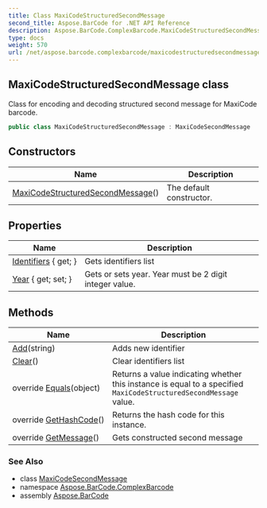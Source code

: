 ```yaml
---
title: Class MaxiCodeStructuredSecondMessage
second_title: Aspose.BarCode for .NET API Reference
description: Aspose.BarCode.ComplexBarcode.MaxiCodeStructuredSecondMessage class. Class for encoding and decoding structured second message for MaxiCode barcode
type: docs
weight: 570
url: /net/aspose.barcode.complexbarcode/maxicodestructuredsecondmessage/
---
```

## MaxiCodeStructuredSecondMessage class

Class for encoding and decoding structured second message for MaxiCode barcode.

```csharp
public class MaxiCodeStructuredSecondMessage : MaxiCodeSecondMessage
```

## Constructors

| Name | Description |
| --- | --- |
| [MaxiCodeStructuredSecondMessage](maxicodestructuredsecondmessage/)() | The default constructor. |

## Properties

| Name | Description |
| --- | --- |
| [Identifiers](../../aspose.barcode.complexbarcode/maxicodestructuredsecondmessage/identifiers/) { get; } | Gets identifiers list |
| [Year](../../aspose.barcode.complexbarcode/maxicodestructuredsecondmessage/year/) { get; set; } | Gets or sets year. Year must be 2 digit integer value. |

## Methods

| Name | Description |
| --- | --- |
| [Add](../../aspose.barcode.complexbarcode/maxicodestructuredsecondmessage/add/)(string) | Adds new identifier |
| [Clear](../../aspose.barcode.complexbarcode/maxicodestructuredsecondmessage/clear/)() | Clear identifiers list |
| override [Equals](../../aspose.barcode.complexbarcode/maxicodestructuredsecondmessage/equals/)(object) | Returns a value indicating whether this instance is equal to a specified `MaxiCodeStructuredSecondMessage` value. |
| override [GetHashCode](../../aspose.barcode.complexbarcode/maxicodestructuredsecondmessage/gethashcode/)() | Returns the hash code for this instance. |
| override [GetMessage](../../aspose.barcode.complexbarcode/maxicodestructuredsecondmessage/getmessage/)() | Gets constructed second message |

### See Also

* class [MaxiCodeSecondMessage](../maxicodesecondmessage/)
* namespace [Aspose.BarCode.ComplexBarcode](../../aspose.barcode.complexbarcode/)
* assembly [Aspose.BarCode](../../)


